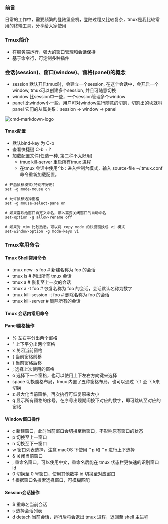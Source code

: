 ### 前言
日常的工作中，需要频繁的登陆堡垒机，登陆过程又比较复杂，tmux是我比较常用的终端工具，分享给大家使用

### Tmux简介
- 在服务端运行，强大的窗口管理和会话保持
- 基于命令行，可定制多种插件


### 会话(session)、窗口(window)、窗格(panel)的概念
- session 默认开启tmux时，会建立一个session, 在这个会话中，会开启一个window, tmux可以创建多个session, 并且可随意切换
- window 比session中一些，一个session管理多个window
- panel 比window小一些，用户可对window进行随意的切割，切割出的块就叫panel
它们的从属关系：session -> window -> panel

![cmd-markdown-logo](https://www.zybuluo.com/static/img/logo.png)








#### Tmux配置
- 默认bind-key 为 C-b
- 查看快捷键 C-b + ?
- 加载配置文件(任选一种, 第二种不太好用)
    - tmux kill-server 重启所有tmux 进程
    - 在tmux 会话中使用⌃b : 进入控制台模式，输入 source-file ~/.tmux.conf 命令重新加载配置。

```
# 开启鼠标模式(特别不好用)
set -g mode-mouse on

# 允许鼠标选择窗格
set -g mouse-select-pane on

# 如果喜欢给窗口自定义命名，那么需要关闭窗口的自动命名
set-option -g allow-rename off

# 如果对 vim 比较熟悉，可以将 copy mode 的快捷键换成 vi 模式
set-window-option -g mode-keys vi
```

### Tmux常用命令
#### Tmux Shell常用命令
- tmux new -s foo               # 新建名称为 foo 的会话
- tmux ls                       # 列出所有 tmux 会话
- tmux a                        # 恢复至上一次的会话
- tmux a -t foo                 # 恢复名称为 foo 的会话，会话默认名称为数字
- tmux kill-session -t foo      # 删除名称为 foo 的会话
- tmux kill-server              # 删除所有的会话

#### Tmux 会话内常用命令
#### Panel窗格操作
- % 左右平分出两个窗格
- " 上下平分出两个窗格
- x 关闭当前窗格
- { 当前窗格前移
- } 当前窗格后移
- ; 选择上次使用的窗格
- o 选择下一个窗格，也可以使用上下左右方向键来选择
- space 切换窗格布局，tmux 内置了五种窗格布局，也可以通过 ⌥1 至 ⌥5来切换
- z 最大化当前窗格，再次执行可恢复原来大小
- q 显示所有窗格的序号，在序号出现期间按下对应的数字，即可跳转至对应的窗格

#### Window窗口操作
- c 新建窗口，此时当前窗口会切换至新窗口，不影响原有窗口的状态
- p 切换至上一窗口
- n 切换至下一窗口
- w 窗口列表选择，注意 macOS 下使用 ⌃p 和 ⌃n 进行上下选择
- & 关闭当前窗口
- , 重命名窗口，可以使用中文，重命名后能在 tmux 状态栏更快速的识别窗口 id
- 0 切换至 0 号窗口，使用其他数字 id 切换至对应窗口
- f 根据窗口名搜索选择窗口，可模糊匹配

#### Session会话操作
- $ 重命名当前会话
- s 选择会话列表
- d detach 当前会话，运行后将会退出 tmux 进程，返回至 shell 主进程
